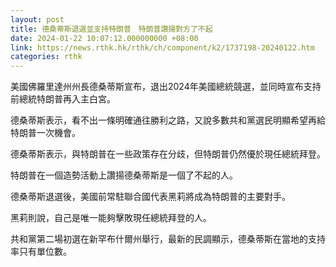 ```yaml
---
layout: post
title: 德桑蒂斯退選並支持特朗普　特朗普讚揚對方了不起
date: 2024-01-22 10:07:12.000000000 +08:00
link: https://news.rthk.hk/rthk/ch/component/k2/1737198-20240122.htm
categories: rthk
---
```


美國佛羅里達州州長德桑蒂斯宣布，退出2024年美國總統競選，並同時宣布支持前總統特朗普再入主白宮。

德桑蒂斯表示，看不出一條明確通往勝利之路，又說多數共和黨選民明顯希望再給特朗普一次機會。

德桑蒂斯表示，與特朗普在一些政策存在分歧，但特朗普仍然優於現任總統拜登。

特朗普在一個造勢活動上讚揚德桑蒂斯是一個了不起的人。

德桑蒂斯退選後，美國前常駐聯合國代表黑莉將成為特朗普的主要對手。

黑莉則說，自己是唯一能夠擊敗現任總統拜登的人。

共和黨第二場初選在新罕布什爾州舉行，最新的民調顯示，德桑蒂斯在當地的支持率只有單位數。
